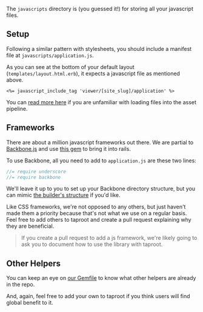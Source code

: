 The `javascripts` directory is (you guessed it!) for storing all your javascript files.

Setup
----------------

Following a similar pattern with stylesheets, you should include a manifest file at `javascripts/application.js`.

As you can see at the bottom of your default layout (`templates/layout.html.erb`), it expects a javascript file as mentioned above.

```erb
<%= javascript_include_tag 'viewer/[site_slug]/application' %>
```

You can [read more here](http://guides.rubyonrails.org/asset_pipeline.html#manifest-files-and-directives) if you are unfamiliar with loading files into the asset pipeline.

Frameworks
----------------

There are about a million javascript frameworks out there. We are partial to [Backbone.js](http://backbonejs.org/) and use [this gem](https://github.com/meleyal/backbone-on-rails) to bring it into rails.

To use Backbone, all you need to add to `application.js` are these two lines:

```js
//= require underscore
//= require backbone
```

We'll leave it up to you to set up your Backbone directory structure, but you can mimic [the builder's structure](https://github.com/rocktree/taproot/tree/master/app/assets/javascripts/builder) if you'd like.

Like CSS frameworks, we're not opposed to any others, but just haven't made them a priority because that's not what we use on a regular basis. Feel free to add others to taproot and create a pull request explaining why they are beneficial.

> If you create a pull request to add a js framework, we're likely going to ask you to document how to use the library with taproot.

Other Helpers
----------------

You can keep an eye on [our Gemfile](https://github.com/rocktree/taproot/blob/master/Gemfile) to know what other helpers are already in the repo.

And, again, feel free to add your own to taproot if you think users will find global benefit to it.

